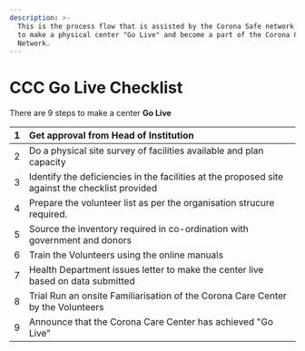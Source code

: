 ```yaml
---
description: >-
  This is the process flow that is assisted by the Corona Safe network software
  to make a physical center "Go Live" and become a part of the Corona Care
  Network.
---
```


# CCC Go Live Checklist



There are 9 steps to make a center **Go Live**

| 1 | Get approval from Head of Institution |
| :--- | :--- |
| 2 | Do a physical site survey of facilities available and plan capacity |
| 3 | Identify the deficiencies in the facilities at the proposed site against the checklist provided |
| 4 | Prepare the volunteer list as per the organisation strucure required. |
| 5 | Source the inventory required in co-ordination with government and donors |
| 6 | Train the Volunteers using the online manuals |
| 7 | Health Department issues letter to make the center live based on data submitted |
| 8 | Trial Run an onsite Familiarisation of the Corona Care Center by the Volunteers |
| 9 | Announce that the Corona Care Center has achieved "Go Live" |

